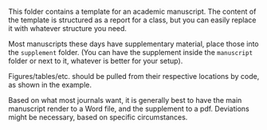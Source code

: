 This folder contains a template for an academic manuscript. The content of the template is structured as a report for a class, but you can easily replace it with whatever structure you need.

Most manuscripts these days have supplementary material, place those into the `supplement` folder. (You can have the supplement inside the `manuscript` folder or next to it, whatever is better for your setup).

Figures/tables/etc. should be pulled from their respective locations by code, as shown in the example.

Based on what most journals want, it is generally best to have the main manuscript render to a Word file, and the supplement to a pdf. Deviations might be necessary, based on specific circumstances.
